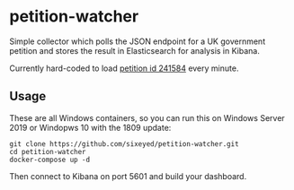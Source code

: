# petition-watcher

Simple collector which polls the JSON endpoint for a UK government petition and stores the result in Elasticsearch for analysis in Kibana.

Currently hard-coded to load [petition id 241584](https://petition.parliament.uk/petitions/241584) every minute.

## Usage

These are all Windows containers, so you can run this on Windows Server 2019 or Windopws 10 with the 1809 update:

```
git clone https://github.com/sixeyed/petition-watcher.git
cd petition-watcher
docker-compose up -d
```

Then connect to Kibana on port 5601 and build your dashboard.
